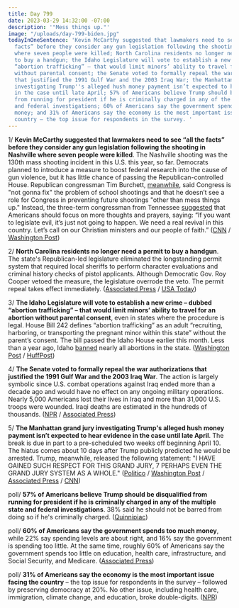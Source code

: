 ```yaml
---
title: Day 799
date: 2023-03-29 14:32:00 -07:00
description: '"Mess things up."'
image: "/uploads/day-799-biden.jpg"
todayInOneSentence: 'Kevin McCarthy suggested that lawmakers need to see “all the
  facts” before they consider any gun legislation following the shooting in Nashville
  where seven people were killed; North Carolina residents no longer need a permit
  to buy a handgun; the Idaho Legislature will vote to establish a new crime – dubbed
  “abortion trafficking” – that would limit minors’ ability to travel for an abortion
  without parental consent; the Senate voted to formally repeal the war authorizations
  that justified the 1991 Gulf War and the 2003 Iraq War; the Manhattan grand jury
  investigating Trump''s alleged hush money payment isn’t expected to hear evidence
  in the case until late April; 57% of Americans believe Trump should be disqualified
  from running for president if he is criminally charged in any of the multiple state
  and federal investigations; 60% of Americans say the government spends too much
  money; and 31% of Americans say the economy is the most important issue facing the
  country – the top issue for respondents in the survey. '
---
```


1/ **Kevin McCarthy suggested that lawmakers need to see “all the facts” before they consider any gun legislation following the shooting in Nashville where seven people were killed**. The Nashville shooting was the 130th mass shooting incident in this U.S. this year, so far. Democrats planned to introduce a measure to boost federal research into the cause of gun violence, but it has little chance of passing the Republican-controlled House. Republican congressman Tim Burchett, [meanwhile](https://www.theguardian.com/us-news/2023/mar/28/tim-burchett-republican-nashville-shooting), said Congress is "not gonna fix" the problem of school shootings and that he doesn’t see a role for Congress in preventing future shootings "other than mess things up." Instead, the three-term congressman from Tennessee [suggested](https://www.nbcnews.com/politics/congress/tennessee-rep-burchett-says-school-shootings-re-not-gonna-fix-rcna77185) that Americans should focus on more thoughts and prayers, saying: “If you want to legislate evil, it’s just not going to happen. We need a real revival in this country. Let’s call on our Christian ministers and our people of faith.” ([CNN](https://www.cnn.com/2023/03/29/politics/kevin-mccarthy-reaction-nashville) / [Washington Post](https://www.washingtonpost.com/politics/2023/03/29/congress-little-urgency-address-gun-violence-with-legislation/))

2/ **North Carolina residents no longer need a permit to buy a handgun**. The state's Republican-led legislature eliminated the longstanding permit system that required local sheriffs to perform character evaluations and criminal history checks of pistol applicants. Although Democratic Gov. Roy Cooper vetoed the measure, the legislature overrode the veto. The permit repeal takes effect immediately. ([Associated Press](https://apnews.com/article/pistol-permit-veto-override-north-carolina-b9d0ee55bf658ca72043bd3f706b128f) / [USA Today](https://www.usatoday.com/story/news/politics/2023/03/29/north-carolina-veto-permit-handgun-roy-cooper/11563015002/))

3/ **The Idaho Legislature will vote to establish a new crime – dubbed “abortion trafficking” – that would limit minors’ ability to travel for an abortion without parental consent**, even in states where the procedure is legal. House Bill 242 defines “abortion trafficking” as an adult “recruiting, harboring, or transporting the pregnant minor within this state” without the parent’s consent. The bill passed the Idaho House earlier this month. Less than a year ago, Idaho [banned](https://whatthefuckjusthappenedtoday.com/2022/08/22/day-580/#2-texas-tennessee-and-idaho-will-ena) nearly all abortions in the state. ([Washington Post](https://www.washingtonpost.com/nation/2023/03/29/idaho-abortion-trafficking-bill-travel-gop/) / [HuffPost](https://www.huffpost.com/entry/idaho-abortion-bill-trafficking-travel_n_641b62c3e4b00c3e6077c80b))

4/ **The Senate voted to formally repeal the war authorizations that justified the 1991 Gulf War and the 2003 Iraq War**. The action is largely symbolic since U.S. combat operations against Iraq ended more than a decade ago and would have no effect on any ongoing military operations. Nearly 5,000 Americans lost their lives in Iraq and more than 31,000 U.S. troops were wounded. Iraqi deaths are estimated in the hundreds of thousands. ([NPR](https://www.npr.org/2023/03/29/1165581083/aumf-iraq-war-senate) / [Associated Press](https://apnews.com/article/senate-repeal-iraq-war-authorization-85be03d5aedc8a28459195160bfaad3c))

5/ **The Manhattan grand jury investigating Trump's alleged hush money payment isn’t expected to hear evidence in the case until late April**. The break is due in part to a pre-scheduled two weeks off beginning April 10. The hiatus comes about 10 days after Trump publicly predicted he would be arrested. Trump, meanwhile, released the following statement: "I HAVE GAINED SUCH RESPECT FOR THIS GRAND JURY, 7 PERHAPS EVEN THE GRAND JURY SYSTEM AS A WHOLE." ([Politico](https://www.politico.com/news/2023/03/29/manhattan-trump-grand-jury-set-to-break-for-a-month-00089422) / [Washington Post](https://www.washingtonpost.com/national-security/2023/03/29/trump-ny-grand-jury/) / [Associated Press](https://apnews.com/article/trump-grand-jury-new-york-investigation-hush-money-5b3739234786a5a660da6cb5b5ed4d60) / [CNN](https://www.cnn.com/2023/03/29/politics/trump-grand-jury-april-break))

poll/ **57% of Americans believe Trump should be disqualified from running for president if he is criminally charged in any of the multiple state and federal investigations**. 38% said he should not be barred from doing so if he's criminally charged. ([Quinnipiac](https://poll.qu.edu/poll-release?releaseid=3870))

poll/ **60% of Americans say the government spends too much money**, while 22% say spending levels are about right, and 16% say the government is spending too little. At the same time, roughly 60% of Americans say the government spends too little on education, health care, infrastructure, and Social Security, and Medicare. ([Associated Press](https://apnews.com/article/spending-budget-poll-biden-cd55f1c3859b62a861cdbdc0cd23bd79))

poll/ **31% of Americans say the economy is the most important issue facing the country** – the top issue for respondents in the survey – followed by preserving democracy at 20%. No other issue, including health care, immigration, climate change, and education, broke double-digits. ([NPR](https://www.npr.org/2023/03/29/1166486046/poll-economy-inflation-transgender-rights-republicans-democrats-biden))

